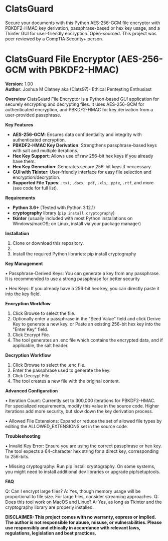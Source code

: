 # ClatsGuard
Secure your documents with this Python AES-256-GCM file encryptor with PBKDF2-HMAC key derivation, passphrase-based or hex key usage, and a Tkinter GUI for user-friendly encryption. Open-sourced. This project was peer reviewed by a CompTIA Security+ person.

# ClatsGuard File Encryptor (AES-256-GCM with PBKDF2-HMAC)

**Version:** 1.00  
**Author:** Joshua M Clatney aka (Clats97)- Ethical Pentesting Enthusiast  

**Overview**
ClatsGuard File Encryptor is a Python-based GUI application for securely encrypting and decrypting files. It uses AES-256-GCM for authenticated encryption, and PBKDF2-HMAC for key derivation from a user-provided passphrase.

**Key Features**

- **AES-256-GCM**: Ensures data confidentiality and integrity with authenticated encryption.
- **PBKDF2-HMAC Key Derivation**: Strengthens passphrase-based keys with salt and multiple iterations.
- **Hex Key Support**: Allows use of raw 256-bit hex keys if you already have them.
- **Hex Key Generation**: Generates secure 256-bit keys if neccessary.
- **GUI with Tkinter**: User-friendly interface for easy file selection and encryption/decryption.
- **Supported File Types**: `.txt`, `.docx`, `.pdf`, `.xls`, `.pptx`, `.rtf`, and more (see code for full list).

**Requirements**

- **Python 3.6+** (Tested with Python 3.12.1)
- **cryptography** library (`pip install cryptography`)
- **tkinter** (usually included with most Python installations on Windows/macOS; on Linux, install via your package manager)

**Installation**

1. Clone or download this repository.
2. 
3. Install the required Python libraries:
   pip install cryptography

**Key Management**

•	Passphrase-Derived Keys: You can generate a key from any passphrase. It is recommended to use a strong passphrase for better security

•	Hex Keys: If you already have a 256-bit hex key, you can directly paste it into the key field.

**Encryption Workflow**

1.	Click Browse to select the file.
2.	Optionally enter a passphrase in the "Seed Value" field and click Derive Key to generate a new key.
or
Paste an existing 256-bit hex key into the "Enter Key" field.
3.	Click Encrypt File.
4.	The tool generates an .enc file which contains the encrypted data, and if applicable, the salt header.

**Decryption Workflow**

1.	Click Browse to select the .enc file.
2.	Enter the passphrase used to generate the key.
3.	Click Decrypt File.
4.	The tool creates a new file with the original content.

**Advanced Configuration**

•	Iteration Count: Currently set to 300,000 iterations for PBKDF2-HMAC. For specialized requirements, modify this value in the source code. Higher iterations add more security, but slow down the key derivation process.

•	Allowed File Extensions: Expand or reduce the set of allowed file types by editing the ALLOWED_EXTENSIONS set in the source code.

**Troubleshooting**

•	Invalid Key Error: Ensure you are using the correct passphrase or hex key. The tool expects a 64-character hex string for a direct key, corresponding to 256-bits.

•	Missing cryptography: Run pip install cryptography. On some systems, you might need to install additional dev libraries or upgrade pip/setuptools.

**FAQ**

Q: Can I encrypt large files?
A: Yes, though memory usage will be proportional to file size. For large files, consider streaming approaches.
Q: Does this tool work on MacOS and Linux?
A: Yes, as long as Tkinter and the cryptography library are properly installed.

**DISCLAIMER: This project comes with no warranty, express or implied. The author is not responsible for abuse, misuse, or vulnerabilities. Please use responsibly and ethically in accordance with relevant laws, regulations, legislation and best practices.**
